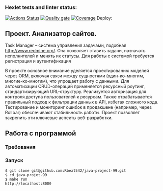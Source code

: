 ### Hexlet tests and linter status:
[![Actions Status](https://github.com/Rbeat542/java-project-99/actions/workflows/hexlet-check.yml/badge.svg)](https://github.com/Rbeat542/java-project-99/actions)
[![Quality gate](https://sonarcloud.io/api/project_badges/quality_gate?project=Rbeat542_java-project-99)](https://sonarcloud.io/summary/new_code?id=Rbeat542_java-project-99)
[![Coverage](https://sonarcloud.io/api/project_badges/measure?project=Rbeat542_java-project-99&metric=coverage)](https://sonarcloud.io/summary/new_code?id=Rbeat542_java-project-99)
Deploy: 

## Проект. Анализатор сайтов.

Task Manager – система управления задачами, подобная http://www.redmine.org/. Она позволяет ставить задачи, назначать исполнителей и менять их статусы. Для работы с системой требуется регистрация и аутентификация

В проекте основное внимание уделяется проектированию моделей через ORM, включая связи между сущностями (один-ко-многим, многие-ко-многим), что упрощает работу с данными. Для автоматизации CRUD-операций применяется ресурсный роутинг, стандартизирующий URL-структуру. Реализуется авторизация для контроля доступа пользователей к ресурсам. Также отрабатывается правильный подход к фильтрации данных в API, избегая сложного кода. Тестирование и мониторинг ошибок в продакшене (например, через Rollbar) обеспечивают стабильность работы. Проект позволяет закрепить эти ключевые аспекты веб-разработки.

## Работа с программой

### Требования

### Запуск
```
$ git clone git@github.com:Rbeat542/java-project-99.git  
$ cd java-projet-99  
$ make run  
http://localhost:8080  
```

